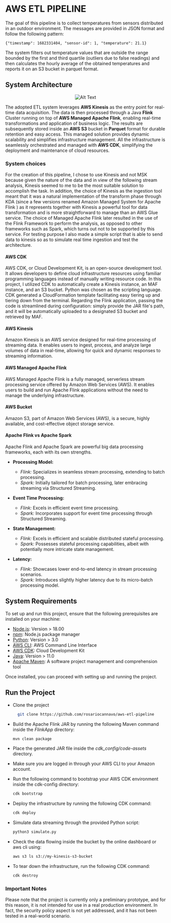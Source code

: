 # AWS ETL PIPELINE
The goal of this pipeline is to collect temperatures from sensors distributed in an outdoor environment. The messages are provided in JSON format and follow the following pattern: 
```
{"timestamp": 1682331404, "sensor-id": 1, "temperature": 21.1}
```
The system filters out temperature values that are outside the range bounded by the first and third quartile (outliers due to false readings) and then calculates the hourly average of the obtained temperatures and reports it on an S3 bucket in parquet format.

## System Architecture

<div align="center">
  <img src="https://drive.google.com/uc?export=view&id=1AHq5AD9ehn0Ay9vNDMeTkAfpsfAm5Ibf" alt="Alt Text">
</div>


The adopted ETL system leverages **AWS Kinesis** as the entry point for real-time data acquisition. The data is then processed through a Java **Flink** Cluster running on top of **AWS Managed Apache Flink**, enabling real-time transformations and application of business logic. The results are subsequently stored inside an **AWS S3** bucket in **Parquet** format for durable retention and easy access. This managed solution provides dynamic scalability and simplifies infrastructure management. All the infrastructure is seamlessly orchestrated and managed with **AWS CDK**, simplifying the deployment and maintenance of cloud resources.

### System choices
For the creation of this pipeline, I chose to use Kinesis and not MSK because given the nature of the data and in view of the following stream analysis, Kinesis seemed to me to be the most suitable solution to accomplish the task. In addition, the choice of Kinesis as the ingestion tool meant that it was a natural implementation of the transform phase through KDA (since a few versions renamed Amazon Managed System for Apache Flink ) as it represents together with Kinesis a powerful tool for data transformation and is more straightforward to manage than an AWS Glue service. The choice of Managed Apache Flink later resulted in the use of the Flink Framework to perform the analysis, as opposed to other frameworks such as Spark, which turns out not to be supported by this service. For testing purpose I also made a simple script that is able to send data to kinesis so as to simulate real time ingestion and test the architecture.

#### AWS CDK
AWS CDK, or Cloud Development Kit, is an open-source development tool. It allows developers to define cloud infrastructure resources using familiar programming languages instead of manually writing resource code. In this project, I utilized CDK to automatically create a Kinesis instance, an MAF instance, and an S3 bucket. Python was chosen as the scripting language. CDK generated a CloudFormation template facilitating easy tiering up and tiering down from the terminal. Regarding the Flink application, passing the code is streamlined during configuration: simply provide the JAR file's path, and it will be automatically uploaded to a designated S3 bucket and retrieved by MAF.

#### AWS Kinesis
Amazon Kinesis is an AWS service designed for real-time processing of streaming data. It enables users to ingest, process, and analyze large volumes of data in real-time, allowing for quick and dynamic responses to streaming information. 

#### AWS Managed Apache Flink
AWS Managed Apache Flink is a fully managed, serverless stream processing service offered by Amazon Web Services (AWS). It enables users to build and run Apache Flink applications without the need to manage the underlying infrastructure. 

#### AWS Bucket
Amazon S3, part of Amazon Web Services (AWS), is a secure, highly available, and cost-effective object storage service. 
#### Apache Flink vs Apache Spark
Apache Flink and Apache Spark are powerful big data processing frameworks, each with its own strengths.

* **Processing Model:**
  - *Flink:* Specializes in seamless stream processing, extending to batch processing.
  - *Spark:* Initially tailored for batch processing, later embracing streaming via Structured Streaming.

* **Event Time Processing:**
  - *Flink:* Excels in efficient event time processing.
  - *Spark:* Incorporates support for event time processing through Structured Streaming.

* **State Management:**
  - *Flink:* Excels in efficient and scalable distributed stateful processing.
  - *Spark:* Possesses stateful processing capabilities, albeit with potentially more intricate state management.

* **Latency:**
  - *Flink:* Showcases lower end-to-end latency in stream processing scenarios.
  - *Spark:* Introduces slightly higher latency due to its micro-batch processing model.



## System Requirements

To set up and run this project, ensure that the following prerequisites are installed on your machine:

- [Node.js](https://nodejs.org/): Version > 18.00
- [npm](https://www.npmjs.com/): Node.js package manager 
- [Python](https://www.python.org/): Version > 3.0
- [AWS CLI](https://aws.amazon.com/cli/): AWS Command Line Interface
- [AWS CDK](https://aws.amazon.com/cdk/): Cloud Development Kit
- [Java](https://www.java.com/): Version > 11.0
- [Apache Maven](https://maven.apache.org/): A software project management and comprehension tool

Once installed, you can proceed with setting up and running the project.

## Run the Project

* Clone the project

  ```bash
    git clone https://github.com/rosariocannavo/aws-etl-pipeline
  ```

* Build the Apache Flink JAR by running the following Maven command inside the *FlinkApp* directory:
  
   ```bash
   mvn clean package
  ```

* Place the generated JAR file inside the *cdk_config/code-assets* directory.

* Make sure you are logged in through your AWS CLI to your Amazon account. 

* Run the following command to bootstrap your AWS CDK environment inside the cdk-config directory:
  ```bash
  cdk bootstrap
  ```

* Deploy the infrastructure by running the following CDK command:
  ```bash
  cdk deploy
  ```

* Simulate data streaming through the provided Python script:
  ```bash
  python3 simulate.py
  ```

* Check the data flowing inside the bucket by the online dashboard or aws cli using:
  ```bash
  aws s3 ls s3://my-kinesis-s3-bucket
  ```

* To tear down the infrastructure, run the following CDK command:
  ```bash
  cdk destroy
  ```
### Important Notes

Please note that the project is currently only a preliminary prototype, and for this reason, it is not intended for use in a real production environment. In fact, the security policy aspect is not yet addressed, and it has not been tested in a real-world scenario.





